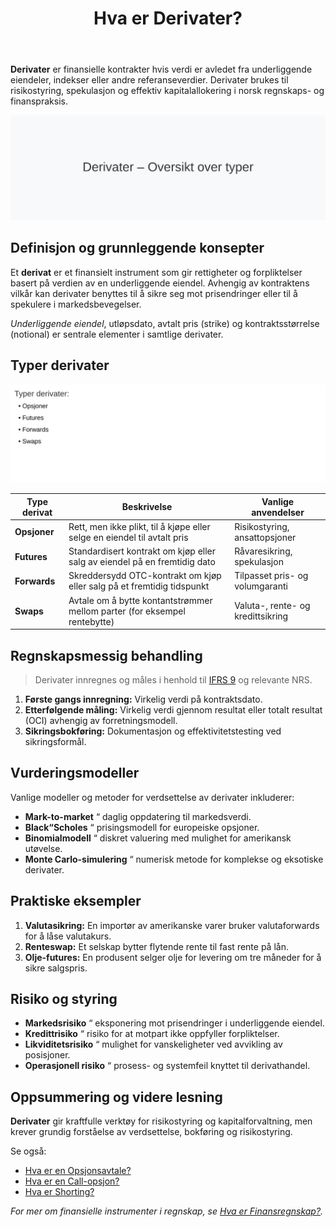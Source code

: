 ﻿---
title: "Hva er Derivater?"
seoTitle: "Hva er Derivater?"
meta_description: '**Derivater** er finansielle kontrakter hvis verdi er avledet fra underliggende eiendeler, indekser eller andre referanseverdier. Derivater brukes til risikosty...'
slug: derivater
type: blog
layout: pages/single
---

**Derivater** er finansielle kontrakter hvis verdi er avledet fra underliggende eiendeler, indekser eller andre referanseverdier. Derivater brukes til risikostyring, spekulasjon og effektiv kapitalallokering i norsk regnskaps- og finanspraksis.

![Oversikt over derivater](derivater-image.svg)

## Definisjon og grunnleggende konsepter

Et **derivat** er et finansielt instrument som gir rettigheter og forpliktelser basert på verdien av en underliggende eiendel. Avhengig av kontraktens vilkår kan derivater benyttes til å sikre seg mot prisendringer eller til å spekulere i markedsbevegelser.

_Underliggende eiendel_, utløpsdato, avtalt pris (strike) og kontraktsstørrelse (notional) er sentrale elementer i samtlige derivater.

## Typer derivater

![Typer derivater](derivater-typer.svg)

| Type derivat   | Beskrivelse                                                                 | Vanlige anvendelser                       |
|-----------------|-----------------------------------------------------------------------------|--------------------------------------------|
| **Opsjoner**    | Rett, men ikke plikt, til å kjøpe eller selge en eiendel til avtalt pris     | Risikostyring, ansattopsjoner              |
| **Futures**     | Standardisert kontrakt om kjøp eller salg av eiendel på en fremtidig dato    | Råvaresikring, spekulasjon                 |
| **Forwards**    | Skreddersydd OTC-kontrakt om kjøp eller salg på et fremtidig tidspunkt       | Tilpasset pris- og volumgaranti            |
| **Swaps**       | Avtale om å bytte kontantstrømmer mellom parter (for eksempel rentebytte)   | Valuta-, rente- og kredittsikring          |

## Regnskapsmessig behandling

> Derivater innregnes og måles i henhold til [IFRS 9](/blogs/regnskap/hva-er-ifrs "Hva er IFRS? Komplett Guide til International Financial Reporting Standards") og relevante NRS.

1. **Første gangs innregning:** Virkelig verdi på kontraktsdato.
2. **Etterfølgende måling:** Virkelig verdi gjennom resultat eller totalt resultat (OCI) avhengig av forretningsmodell.
3. **Sikringsbokføring:** Dokumentasjon og effektivitetstesting ved sikringsformål.

## Vurderingsmodeller

Vanlige modeller og metoder for verdsettelse av derivater inkluderer:

* **Mark-to-market** “ daglig oppdatering til markedsverdi.
* **Black“Scholes** “ prisingsmodell for europeiske opsjoner.
* **Binomialmodell** “ diskret valuering med mulighet for amerikansk utøvelse.
* **Monte Carlo-simulering** “ numerisk metode for komplekse og eksotiske derivater.

## Praktiske eksempler

1. **Valutasikring:** En importør av amerikanske varer bruker valutaforwards for å låse valutakurs.
2. **Renteswap:** Et selskap bytter flytende rente til fast rente på lån.
3. **Olje-futures:** En produsent selger olje for levering om tre måneder for å sikre salgspris.

## Risiko og styring

* **Markedsrisiko** “ eksponering mot prisendringer i underliggende eiendel.
* **Kredittrisiko** “ risiko for at motpart ikke oppfyller forpliktelser.
* **Likviditetsrisiko** “ mulighet for vanskeligheter ved avvikling av posisjoner.
* **Operasjonell risiko** “ prosess- og systemfeil knyttet til derivathandel.

## Oppsummering og videre lesning

**Derivater** gir kraftfulle verktøy for risikostyring og kapitalforvaltning, men krever grundig forståelse av verdsettelse, bokføring og risikostyring.

Se også:

* [Hva er en Opsjonsavtale?](/blogs/regnskap/hva-er-opsjonsavtale "Hva er en Opsjonsavtale?")
* [Hva er en Call-opsjon?](/blogs/regnskap/call-opsjon "Hva er en Call-opsjon?")
* [Hva er Shorting?](/blogs/regnskap/shorting "Hva er Shorting? En Guide til Short-salg i Norske Børser")

*For mer om finansielle instrumenter i regnskap, se [Hva er Finansregnskap?](/blogs/regnskap/hva-er-finansregnskap "Hva er Finansregnskap? En Komplett Guide").*











